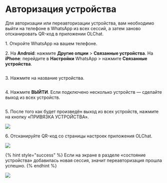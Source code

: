 # Авторизация устройства

Для авторизации или переавторизации устройства, вам необходимо выйти на телефоне в WhatsApp из всех сессий, а затем заново отсканировать QR-код в приложении OLChat.

1\. Откройте WhatsApp на вашем телефоне.

2\. На **Android**: нажмите **Другие опции** > **Связанные устройства**. На **iPhone**: перейдите в **Настройки** WhatsApp > нажмите **Связанные устройства**.

<figure><img src="../../.gitbook/assets/image (133).png" alt=""><figcaption></figcaption></figure>

3\. Нажмите на название устройства.

<figure><img src="../../.gitbook/assets/image (843).png" alt=""><figcaption></figcaption></figure>

4\. Нажмите **ВЫЙТИ**. Если подключено несколько устройств — сделайте выход из всех устройств.

<figure><img src="../../.gitbook/assets/image (105).png" alt=""><figcaption></figcaption></figure>

5\. После того как будет произведён выход из всех устройств, нажмите на кнопку «ПРИВЯЗКА УСТРОЙСТВА».

![](<../../.gitbook/assets/image (563).png>)

6\. Отсканируйте QR-код со страницы настроек приложения OLChat.

![](<../../.gitbook/assets/image (43).png>)

{% hint style="success" %}
Если на экране в разделе «состояние устройства» добавилась новая сессия, значит переавторизация прошла успешно.
{% endhint %}

![](<../../.gitbook/assets/image (120).png>)

